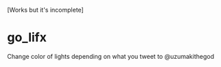 [Works but it's incomplete]

# go_lifx
Change color of lights depending on what you tweet to @uzumakithegod
